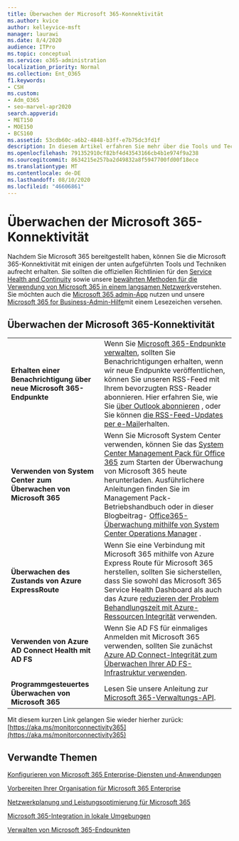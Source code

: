 ```yaml
---
title: Überwachen der Microsoft 365-Konnektivität
ms.author: kvice
author: kelleyvice-msft
manager: laurawi
ms.date: 8/4/2020
audience: ITPro
ms.topic: conceptual
ms.service: o365-administration
localization_priority: Normal
ms.collection: Ent_O365
f1.keywords:
- CSH
ms.custom:
- Adm_O365
- seo-marvel-apr2020
search.appverid:
- MET150
- MOE150
- BCS160
ms.assetid: 53cdb60c-a6b2-4848-b3ff-e7b75dc3fd1f
description: In diesem Artikel erfahren Sie mehr über die Tools und Techniken, mit denen Sie die Microsoft 365-Konnektivität überwachen und verwalten können.
ms.openlocfilehash: 791352910cf82bf4d43543166cb4b1e974f9a238
ms.sourcegitcommit: 8634215e257ba2d49832a8f5947700fd00f18ece
ms.translationtype: MT
ms.contentlocale: de-DE
ms.lasthandoff: 08/10/2020
ms.locfileid: "46606861"
---
```

# <a name="monitor-microsoft-365-connectivity"></a>Überwachen der Microsoft 365-Konnektivität

Nachdem Sie Microsoft 365 bereitgestellt haben, können Sie die Microsoft 365-Konnektivität mit einigen der unten aufgeführten Tools und Techniken aufrecht erhalten. Sie sollten die offiziellen Richtlinien für den [Service Health and Continuity](https://docs.microsoft.com/office365/servicedescriptions/office-365-platform-service-description/service-health-and-continuity) sowie unsere [bewährten Methoden für die Verwendung von Microsoft 365 in einem langsamen Netzwerk](https://support.office.com/article/fd16c8d2-4799-4c39-8fd7-045f06640166)verstehen. Sie möchten auch die [Microsoft 365 admin-App](https://blogs.office.com/2015/03/13/administer-on-the-go-with-the-updated-office-365-admin-app/) nutzen und unsere [Microsoft 365 for Business-Admin-Hilfe](https://support.office.com/article/17d3ff3f-3601-466e-b5a1-482b31cfb791)mit einem Lesezeichen versehen.
  
## <a name="monitoring-microsoft-365-connectivity"></a>Überwachen der Microsoft 365-Konnektivität

|||
|:-----|:-----|
|**Erhalten einer Benachrichtigung über neue Microsoft 365-Endpunkte** <br/> |Wenn Sie [Microsoft 365-Endpunkte verwalten](https://support.office.com/article/99cab9d4-ef59-4207-9f2b-3728eb46bf9a), sollten Sie Benachrichtigungen erhalten, wenn wir neue Endpunkte veröffentlichen, können Sie unseren RSS-Feed mit Ihrem bevorzugten RSS-Reader abonnieren. Hier erfahren Sie, wie Sie [über Outlook abonnieren](https://go.microsoft.com/fwlink/p/?LinkId=532416) , oder Sie können [die RSS-Feed-Updates per e-Mail](https://go.microsoft.com/fwlink/p/?LinkId=532417)erhalten.  <br/> |
|**Verwenden von System Center zum Überwachen von Microsoft 365** <br/> |Wenn Sie Microsoft System Center verwenden, können Sie das [System Center Management Pack für Office 365](https://www.microsoft.com/download/details.aspx?id=43708) zum Starten der Überwachung von Microsoft 365 heute herunterladen. Ausführlichere Anleitungen finden Sie im Management Pack-Betriebshandbuch oder in dieser Blogbeitrag- [Office365-Überwachung mithilfe von System Center Operations Manager](https://blogs.msdn.com/b/mvpawardprogram/archive/2015/07/08/office365-monitoring-using-system-centre-operations-manager.aspx) . <br/> |
|**Überwachen des Zustands von Azure ExpressRoute** <br/> |Wenn Sie eine Verbindung mit Microsoft 365 mithilfe von Azure Express Route für Microsoft 365 herstellen, sollten Sie sicherstellen, dass Sie sowohl das Microsoft 365 Service Health Dashboard als auch das Azure [reduzieren der Problem Behandlungszeit mit Azure-Ressourcen Integrität](https://azure.microsoft.com/blog/reduce-troubleshooting-time-with-azure-resource-health/) verwenden. <br/> |
|**Verwenden von Azure AD Connect Health mit AD FS** <br/> |Wenn Sie AD FS für einmaliges Anmelden mit Microsoft 365 verwenden, sollten Sie zunächst [Azure AD Connect-Integrität zum Überwachen Ihrer AD FS-Infrastruktur verwenden](https://azure.microsoft.com/documentation/articles/active-directory-aadconnect-health-adfs/).  <br/> |
|**Programmgesteuertes Überwachen von Microsoft 365** <br/> |Lesen Sie unsere Anleitung zur [Microsoft 365-Verwaltungs-API](https://docs.microsoft.com/office/office-365-management-api/office-365-management-apis-overview).  <br/> |

Mit diesem kurzen Link gelangen Sie wieder hierher zurück: [https://aka.ms/monitorconnectivity365](https://aka.ms/monitorconnectivity365)
  
## <a name="related-topics"></a>Verwandte Themen

[Konfigurieren von Microsoft 365 Enterprise-Diensten und-Anwendungen](configure-services-and-applications.md)
  
[Vorbereiten Ihrer Organisation für Microsoft 365 Enterprise](get-your-organization-ready-for-office-365.md)
  
[Netzwerkplanung und Leistungsoptimierung für Microsoft 365](network-planning-and-performance.md)
  
[Microsoft 365-Integration in lokale Umgebungen](office-365-integration.md)
  
[Verwalten von Microsoft 365-Endpunkten](managing-office-365-endpoints.md)
